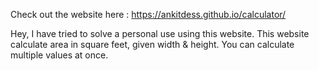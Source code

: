 Check out the website here :
https://ankitdess.github.io/calculator/

Hey, I have tried to solve a personal use using this website.
This website calculate area in square feet, given width & height.
You can calculate multiple values at once.
